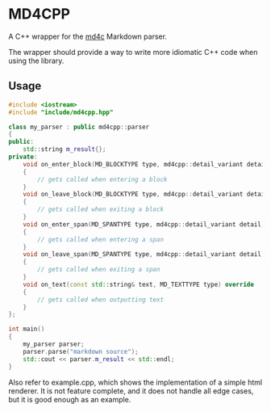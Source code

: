 # MD4CPP

A C++ wrapper for the [md4c]() Markdown parser.

The wrapper should provide a way to write more idiomatic C++ code when using the library.

## Usage

```cpp
#include <iostream>
#include "include/md4cpp.hpp"

class my_parser : public md4cpp::parser
{
public:
	std::string m_result{};
private:
	void on_enter_block(MD_BLOCKTYPE type, md4cpp::detail_variant detail) override
	{
		// gets called when entering a block
	}
	void on_leave_block(MD_BLOCKTYPE type, md4cpp::detail_variant detail) override
	{
		// gets called when exiting a block
	}
	void on_enter_span(MD_SPANTYPE type, md4cpp::detail_variant detail) override
	{
		// gets called when entering a span
	}
	void on_leave_span(MD_SPANTYPE type, md4cpp::detail_variant detail) override
	{
		// gets called when exiting a span
	}
	void on_text(const std::string& text, MD_TEXTTYPE type) override
	{
		// gets called when outputting text
	}
};

int main()
{
	my_parser parser;
	parser.parse("markdown source");
	std::cout << parser.m_result << std::endl;
}
```

Also refer to example.cpp, which shows the implementation of a simple html renderer.
It is not feature complete, and it does not handle all edge cases,
but it is good enough as an example.
